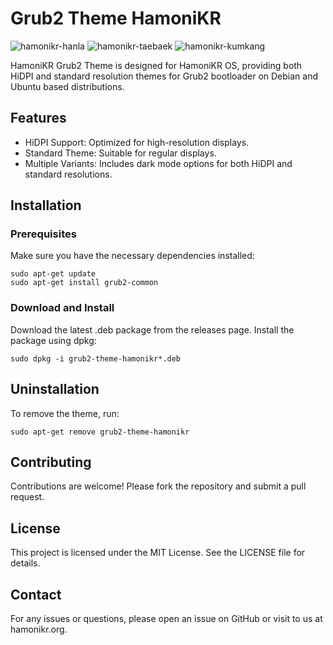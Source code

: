 # Grub2 Theme HamoniKR

![hamonikr-hanla](https://img.shields.io/badge/hamonikr-hanla-green)
![hamonikr-taebaek](https://img.shields.io/badge/hamonikr-taebaek-blue)
![hamonikr-kumkang](https://img.shields.io/badge/hamonikr-kumkang-purple)

HamoniKR Grub2 Theme is designed for HamoniKR OS, providing both HiDPI and standard resolution themes for Grub2 bootloader on Debian and Ubuntu based distributions.

## Features
 * HiDPI Support: Optimized for high-resolution displays.
 * Standard Theme: Suitable for regular displays.
 * Multiple Variants: Includes dark mode options for both HiDPI and standard resolutions.

## Installation

### Prerequisites
Make sure you have the necessary dependencies installed:

```
sudo apt-get update
sudo apt-get install grub2-common
```

### Download and Install
Download the latest .deb package from the releases page.
Install the package using dpkg:
```
sudo dpkg -i grub2-theme-hamonikr*.deb
```

## Uninstallation
To remove the theme, run:

```
sudo apt-get remove grub2-theme-hamonikr
```

## Contributing
Contributions are welcome! Please fork the repository and submit a pull request.

## License
This project is licensed under the MIT License. See the LICENSE file for details.

## Contact
For any issues or questions, please open an issue on GitHub or visit to us at hamonikr.org.